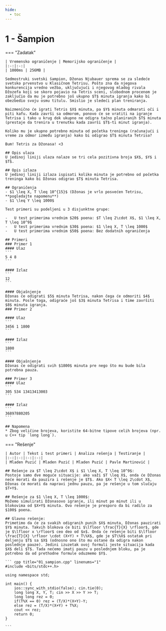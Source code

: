 ```yaml
---
hide:
  - toc
---
```


# 1 - Šampion

=== "Zadatak"
	
	| Vremensko ograničenje | Memorijsko ograničenje |
	|:-:|:-:|
	| 1000ms | 256MB |
	
	Sedmostruki svetski šampion, Džonas Njubauer sprema se za sledeće svetsko prvenstvo u Klasičnom Tetrisu. Pošto zna da njegova konkurencija vredno vežba, uključujući i njegovog mladog rivala Džozefa koji se skoro pojavio na Tetris sceni, slobodnom procenom je zaključio da mu je potrebno još ukupno $T$ minuta igranja kako bi obezbedio svoju osmu titulu. Smislio je sledeći plan treniranja.
	
	Naizmenično će igrati Tetris $X$ minuta, pa $Y$ minuta odmarati oči i piti kafu. Kada završi sa odmorom, ponovo će se vratiti na igranje Tetrisa i tako u krug dok ukupno ne odigra tačno planiranih $T$ minuta (prestaje da trenira u trenutku kada završi $T$-ti minut igranja).
	
	Koliko mu je ukupno potrebno minuta od početka treninga (računajući i vreme za odmor između igranja) kako bi odigrao $T$ minuta Tetrisa?
	
	Bum! Tetris za Džonasa! <3
	
	## Opis ulaza
	U jedinoj liniji ulaza nalaze se tri cela pozitivna broja $X$, $Y$ i $T$. 
	
	## Opis izlaza
	U jedinoj liniji izlaza ispisati koliko minuta je potrebno od početka treninga kako bi Džonas odigrao $T$ minuta Tetrisa.
	
	## Ograničenja
	- $1 \leq X, T \leq 10^{15}$ (Džonas je vrlo posvećen Tetrisu, **pogledajte napomenu**)
	- $1 \leq Y \leq 1000$
	
	Test primeri su podeljeni u 3 disjunktne grupe:
	
	-   U test primerima vrednim $20$ poena: $T \leq 2\cdot X$, $1 \leq X, T \leq 10^9$
	-   U test primerima vrednim $30$ poena: $1 \leq X, T \leq 1000$
	-   U test primerima vrednim $50$ poena: Bez dodatnih ograničenja
	
	## Primeri
	### Primer 1
	#### Ulaz
	```
	5 4 8
	```
	
	#### Izlaz
	```
	12
	```
	
	#### Objašnjenje
	Džonas će odigrati $5$ minuta Tetrisa, nakon čega će odmoriti $4$ minuta. Posle toga, odigraće još $3$ minuta Tetrisa i time završiti $8$ minuta igranja.
	### Primer 2
	
	#### Ulaz
	```
	3456 1 1800
	```
	
	#### Izlaz
	```
	1800
	```
	
	#### Objašnjenje
	Džonas će odigrati svih $1800$ minuta pre nego što mu bude bila potrebna pauza. 
	
	### Primer 3
	#### Ulaz
	```
	305 534 13413413003
	```
	
	#### Izlaz
	```
	36897880205
	```
	
	## Napomena
	* Zbog veličine brojeva, koristite 64-bitne tipove celih brojeva (npr. u C++ tip `long long`).
	
=== "Rešenje"
	
	| Autor | Tekst i test primeri | Analiza rеšenja | Testiranje |
	|:-:|:-:|:-:|:-:|
	| Mladen Puzić | Mladen Puzić | Mladen Puzić | Pavle Martinović |
	
	## Rešenje za $T \leq 2\cdot X$ i $1 \leq X, T \leq 10^9$:
	Postoje samo dve moguće situacije: ako važi $T \leq X$, onda će Džonas neće morati da pauzira i rešenje je $T$. Ako $X< T \leq 2\cdot X$, Džonas će morati da napravi jednu pauzu, pa je rešenje u tom slučaju $T+Y$.
	
	## Rešenje za $1 \leq X, T \leq 1000$:
	Možemo simulirati Džonasovo igranje, ili minut po minut ili u blokovima od $X+Y$ minuta. Ovo rešenje je presporo da bi radilo za $100$ poena.
	
	## Glavno rešenje:
	Primetimo da će za svakih odigranih punih $X$ minuta, Džonas pauzirati $Y$ minuta. Takvih blokova će biti $\lfloor \frac{T}{X} \rfloor$, gde je $\lfloor x \rfloor$ ceo deo od $x$. Onda će rešenje biti $\lfloor \frac{T}{X} \rfloor \cdot (X+Y) + T\%X$, gde je $T\%X$ ostatak pri deljenju $T$ sa $X$ (odnosno ono što mu ostane da odigra nakon poslednje pauze). Jedini izuzetak ovoj formuli jeste situacija kada $X$ deli $T$. Tada nećemo imati pauzu u poslednjem bloku, pa je potrebno da od prethodne formule oduzmemo $Y$.
	
	``` cpp title="01_sampion.cpp" linenums="1"
	#include <bits/stdc++.h>
	
	using namespace std;
	
	int main() {
	    ios::sync_with_stdio(false); cin.tie(0);
	    long long X, Y, T; cin >> X >> Y >> T;
	    long long rez = 0;
	    if(T%X == 0) rez = (T/X)*(X+Y)-Y;
	    else rez = (T/X)*(X+Y) + T%X;
	    cout << rez;
	    return 0;
	}

	```
